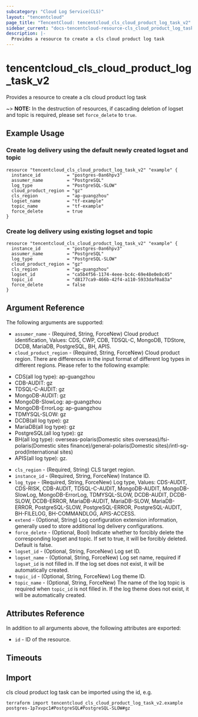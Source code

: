 ```yaml
---
subcategory: "Cloud Log Service(CLS)"
layout: "tencentcloud"
page_title: "TencentCloud: tencentcloud_cls_cloud_product_log_task_v2"
sidebar_current: "docs-tencentcloud-resource-cls_cloud_product_log_task_v2"
description: |-
  Provides a resource to create a cls cloud product log task
---
```


# tencentcloud_cls_cloud_product_log_task_v2

Provides a resource to create a cls cloud product log task

~> **NOTE:** In the destruction of resources, if cascading deletion of logset and topic is required, please set `force_delete` to `true`.

## Example Usage

### Create log delivery using the default newly created logset and topic

```hcl
resource "tencentcloud_cls_cloud_product_log_task_v2" "example" {
  instance_id          = "postgres-0an6hpv3"
  assumer_name         = "PostgreSQL"
  log_type             = "PostgreSQL-SLOW"
  cloud_product_region = "gz"
  cls_region           = "ap-guangzhou"
  logset_name          = "tf-example"
  topic_name           = "tf-example"
  force_delete         = true
}
```

### Create log delivery using existing logset and topic

```hcl
resource "tencentcloud_cls_cloud_product_log_task_v2" "example" {
  instance_id          = "postgres-0an6hpv3"
  assumer_name         = "PostgreSQL"
  log_type             = "PostgreSQL-SLOW"
  cloud_product_region = "gz"
  cls_region           = "ap-guangzhou"
  logset_id            = "ca5b4f56-1174-4eee-bc4c-69e48e0e8c45"
  topic_id             = "d8177ca9-466b-42f4-a110-5933daf0a83a"
  force_delete         = false
}
```

## Argument Reference

The following arguments are supported:

* `assumer_name` - (Required, String, ForceNew) Cloud product identification, Values: CDS, CWP, CDB, TDSQL-C, MongoDB, TDStore, DCDB, MariaDB, PostgreSQL, BH, APIS.
* `cloud_product_region` - (Required, String, ForceNew) Cloud product region. There are differences in the input format of different log types in different regions. Please refer to the following example:
- CDS(all log type): ap-guangzhou
- CDB-AUDIT: gz
- TDSQL-C-AUDIT: gz
- MongoDB-AUDIT: gz
- MongoDB-SlowLog: ap-guangzhou
- MongoDB-ErrorLog: ap-guangzhou
- TDMYSQL-SLOW: gz
- DCDB(all log type): gz
- MariaDB(all log type): gz
- PostgreSQL(all log type): gz
- BH(all log type): overseas-polaris(Domestic sites overseas)/fsi-polaris(Domestic sites finance)/general-polaris(Domestic sites)/intl-sg-prod(International sites)
- APIS(all log type): gz.
* `cls_region` - (Required, String) CLS target region.
* `instance_id` - (Required, String, ForceNew) Instance ID.
* `log_type` - (Required, String, ForceNew) Log type, Values: CDS-AUDIT, CDS-RISK, CDB-AUDIT, TDSQL-C-AUDIT, MongoDB-AUDIT, MongoDB-SlowLog, MongoDB-ErrorLog, TDMYSQL-SLOW, DCDB-AUDIT, DCDB-SLOW, DCDB-ERROR, MariaDB-AUDIT, MariaDB-SLOW, MariaDB-ERROR, PostgreSQL-SLOW, PostgreSQL-ERROR, PostgreSQL-AUDIT, BH-FILELOG, BH-COMMANDLOG, APIS-ACCESS.
* `extend` - (Optional, String) Log configuration extension information, generally used to store additional log delivery configurations.
* `force_delete` - (Optional, Bool) Indicate whether to forcibly delete the corresponding logset and topic. If set to true, it will be forcibly deleted. Default is false.
* `logset_id` - (Optional, String, ForceNew) Log set ID.
* `logset_name` - (Optional, String, ForceNew) Log set name, required if `logset_id` is not filled in. If the log set does not exist, it will be automatically created.
* `topic_id` - (Optional, String, ForceNew) Log theme ID.
* `topic_name` - (Optional, String, ForceNew) The name of the log topic is required when `topic_id` is not filled in. If the log theme does not exist, it will be automatically created.

## Attributes Reference

In addition to all arguments above, the following attributes are exported:

* `id` - ID of the resource.



## Timeouts

<no value>


## Import

cls cloud product log task can be imported using the id, e.g.

```
terraform import tencentcloud_cls_cloud_product_log_task_v2.example postgres-1p7xvpc1#PostgreSQL#PostgreSQL-SLOW#gz
```

